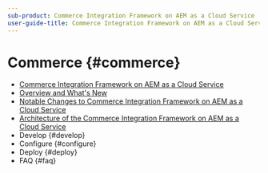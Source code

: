 ```yaml
---
sub-product: Commerce Integration Framework on AEM as a Cloud Service
user-guide-title: Commerce Integration Framework on AEM as a Cloud Service
---
```


# Commerce {#commerce}

+ [Commerce Integration Framework on AEM as a Cloud Service](/help/commerce-cloud/home.md)
+ [Overview and What's New](overview.md)
+ [Notable Changes to Commerce Integration Framework on AEM as a Cloud Service](changes.md)
+ [Architecture of the Commerce Integration Framework on AEM as a Cloud Service](architecture.md)
+ Develop {#develop}
+ Configure {#configure}
+ Deploy {#deploy}
+ FAQ {#faq}
